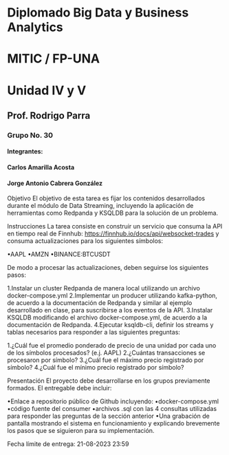 # Diplomado Big Data y Business Analytics
# MITIC / FP-UNA
# Unidad IV y V
## Prof. Rodrigo Parra
### Grupo No. 30
#### Integrantes:
####     Carlos Amarilla Acosta
####     Jorge Antonio Cabrera González

Objetivo
El objetivo de esta tarea es fijar los contenidos desarrollados durante el módulo de Data Streaming, incluyendo la aplicación de herramientas como Redpanda y KSQLDB para la solución de un problema.

Instrucciones
La tarea consiste en construir un servicio que consuma la API en tiempo real de Finnhub: https://finnhub.io/docs/api/websocket-trades y consuma actualizaciones para los siguientes símbolos:

•AAPL
•AMZN
•BINANCE:BTCUSDT

 De modo a procesar las actualizaciones, deben seguirse los siguientes pasos:

1.Instalar un cluster Redpanda de manera local utilizando un archivo docker-compose.yml
2.Implementar un producer utilizando kafka-python, de acuerdo a la documentación de Redpanda y similar al ejemplo desarrollado en clase, para suscribirse a los eventos de la API.
3.Instalar KSQLDB modificando el archivo docker-compose.yml, de acuerdo a la documentación de Redpanda.
4.Ejecutar ksqldb-cli, definir los streams y tablas necesarios para responder a las siguientes preguntas:

1.¿Cuál fue el promedio ponderado de precio de una unidad por cada uno de los símbolos procesados? (e.j. AAPL)
2.¿Cuántas transacciones se procesaron por símbolo?
3.¿Cuál fue el máximo precio registrado por símbolo?
4.¿Cuál fue el mínimo precio registrado por símbolo?

Presentación
El proyecto debe desarrollarse en los grupos previamente formados. El entregable debe incluir:

•Enlace a repositorio público de Github incluyendo:
•docker-compose.yml
•código fuente del consumer
•archivos .sql con las 4 consultas utilizadas para responder las preguntas de la sección anterior
•Una grabación de pantalla mostrando el sistema en funcionamiento y explicando brevemente los pasos que se siguieron para su implementación.

Fecha límite de entrega: 21-08-2023 23:59
